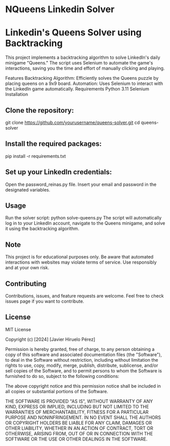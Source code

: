 # NQueens Linkedin Solver
# Linkedin's Queens Solver using Backtracking
This project implements a backtracking algorithm to solve LinkedIn's daily minigame "Queens." The script uses Selenium to automate the game's interactions, saving you the time and effort of manually clicking and playing.

Features
Backtracking Algorithm: Efficiently solves the Queens puzzle by placing queens on a 9x9 board.
Automation: Uses Selenium to interact with the LinkedIn game automatically.
Requirements
Python 3.11
Selenium
Installation

## Clone the repository:

git clone https://github.com/yourusername/queens-solver.git
cd queens-solver

## Install the required packages:

pip install -r requirements.txt

## Set up your LinkedIn credentials:

Open the password_reinas.py file.
Insert your email and password in the designated variables.

## Usage
Run the solver script:
python solve-queens.py
The script will automatically log in to your LinkedIn account, navigate to the Queens minigame, and solve it using the backtracking algorithm.

## Note
This project is for educational purposes only. Be aware that automated interactions with websites may violate terms of service. Use responsibly and at your own risk.

## Contributing
Contributions, issues, and feature requests are welcome. Feel free to check issues page if you want to contribute.

## License
MIT License

Copyright (c) [2024] [Javier Hiruelo Pérez]

Permission is hereby granted, free of charge, to any person obtaining a copy of this software and associated documentation files (the "Software"), to deal in the Software without restriction, including without limitation the rights to use, copy, modify, merge, publish, distribute, sublicense, and/or sell copies of the Software, and to permit persons to whom the Software is furnished to do so, subject to the following conditions:

The above copyright notice and this permission notice shall be included in all copies or substantial portions of the Software.

THE SOFTWARE IS PROVIDED "AS IS", WITHOUT WARRANTY OF ANY KIND, EXPRESS OR IMPLIED, INCLUDING BUT NOT LIMITED TO THE WARRANTIES OF MERCHANTABILITY, FITNESS FOR A PARTICULAR PURPOSE AND NONINFRINGEMENT. IN NO EVENT SHALL THE AUTHORS OR COPYRIGHT HOLDERS BE LIABLE FOR ANY CLAIM, DAMAGES OR OTHER LIABILITY, WHETHER IN AN ACTION OF CONTRACT, TORT OR OTHERWISE, ARISING FROM, OUT OF OR IN CONNECTION WITH THE SOFTWARE OR THE USE OR OTHER DEALINGS IN THE SOFTWARE.
